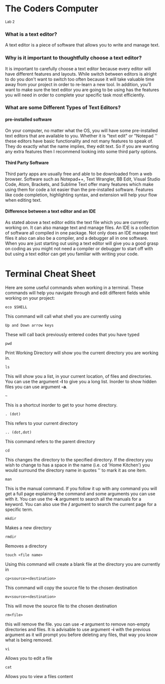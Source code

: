 # The Coders Computer
<sup>Lab 2</sup>

### What is a text editor?

A text editor is a piece of software that allows you to write and manage text.

### Why is it important to thoughtfully choose a text editor?

It is important to carefully choose a text editor because every editor will have different features and layouts. While switch between editors is alright to do you don't want to switch too often because it will take valuable time 
away from your project in order to re-learn a new tool. In addition, you'll want to make sure the text editor you are going to be using has the features you will need in order to complete your specific task most efficiently.

### What are some Different Types of Text Editors?

#### pre-installed software
On your computer, no matter what the OS, you will have some pre-installed text editors that are available to you.
Whether it is "text edit" or "Notepad '' these editors have basic functionality and not many features to speak of. They do exactly what the name implies, they edit text.
So if you are wanting any extra features then I recommend looking into some third party options.

#### Third Party Software
Third party apps are usually free and able to be downloaded from a web browser. Software such as Notepad++, Text Wrangler, BB Edit, Visual Studio Code, Atom,
Brackets, and Sublime Text offer many features which make using them for code a lot easier than the pre-installed software. Features like code completion, highlighting syntax, and extension will help your flow when editing text.

#### Difference between a text editor and an IDE
As stated above a text editor editis the text file which you are currently working on. It can also manage text and manage files. An IDE is a collection of software all compiled in one package. Not only does an IDE manage text files it also can also be a compiler, and a debugger all in one software. 
When you are just starting out using a text editor will give you a good grasp on coding as you might not need a compiler or debugger to start off with but using a text editor can get you familiar with writing your code.

# Terminal Cheat Sheet

Here are some useful commands when working in a terminal. These commands will help you navigate through and edit different fields while working on your project:

``` eco $SHELL ```

This command will call what shell you are currently using

``` Up and Down arrow keys ```

These will call back previously entered codes that you have typed

``` pwd ```

Print Working Directory will show you the current directory you are working in.

``` ls ```

This will show you a list, in your current location, of files and directories. You can use the argument **-l** to give you a long list. Inorder to show hidden files you can use argument **-a**.

``` ~ ``` 

This is a shortcut inorder to get to your home directory.

``` . (dot) ```

This refers to your current directory

``` .. (dot,dot) ``` 

This command refers to the parent directory 

``` cd ```

This changes the directory to the specified directory. If the directory you wish to change to has a space in the name (i.e. cd 'Home Kitchen') you would surround the directory name in  quotes '' to mark it as one item.

``` man ```

This is the manual command. If you follow it up with any command you will get a full page explaining the command and some arguments you can use with it. You can use the **-k** argument to search all the manuals for a keyword. You can also use the **/<term>** argument to search the current page for a specific term.

``` mkdir ```

Makes a new directory
  
``` rmdir ```
  
Removes a directory
  
``` touch <file name> ```
  
  Using this command will create a blank file at the directory you are currently in
  
  ``` cp<source><destination> ```
  
  This command will copy the source file to the chosen destination
  
  ``` mv<source><destination> ```
  
  This will move the source file to the chosen destination
  
  ``` rm<file> ```
  
  this will remove the file. you can use **-r** argument to remove non-empty directories and files. It is advisable to use argument **-i** with the previous argument as it will prompt you before deleting any files, that way you know what is being removed.
  
  ``` vi ```
  
  Allows you to edit a file
  
  ``` cat ```
  
  Allows you to view a files content

